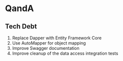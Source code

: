 # QandA

## Tech Debt

1. Replace Dapper with Entity Framework Core
1. Use AutoMapper for object mapping
1. Improve Swagger documentation
1. Improve cleanup of the data access integration tests